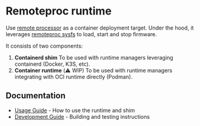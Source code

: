 # Remoteproc runtime

Use [remote processor](https://docs.kernel.org/staging/remoteproc.html#introduction) as a container deployment target.
Under the hood, it leverages [remoteproc sysfs](https://www.kernel.org/doc/Documentation/ABI/testing/sysfs-class-remoteproc) to load, start and stop firmware.

It consists of two components:

1. <strong>Containerd shim</strong>
   To be used with runtime managers leveraging containerd (Docker, K3S, etc).
2. <strong>Container runtime</strong> (⚠️ WIP)
   To be used with runtime managers integrating with OCI runtime directly (Podman).

## Documentation

- [Usage Guide](docs/USAGE.md) - How to use the runtime and shim
- [Development Guide](docs/DEVELOPMENT.md) - Building and testing instructions
